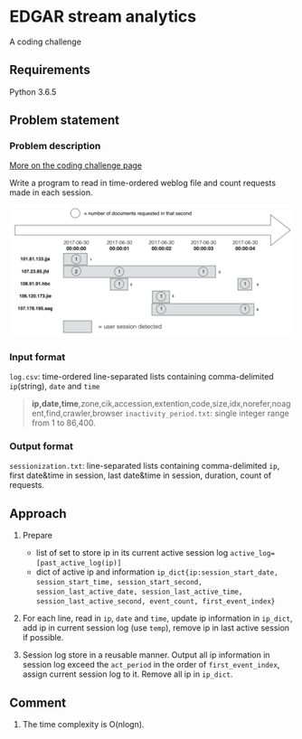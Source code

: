 # EDGAR stream analytics
A coding challenge

## Requirements
Python 3.6.5

## Problem statement
### Problem description
[More on the coding challenge page](https://github.com/InsightDataScience/edgar-analytics)

Write a program to read in time-ordered weblog file and count requests made in each session.

![Output order illustration](img/end_of_file.png)

### Input format
`log.csv`: time-ordered line-separated lists containing comma-delimited `ip`(string), `date` and `time`
>**ip,date,time**,zone,cik,accession,extention,code,size,idx,norefer,noagent,find,crawler,browser
`inactivity_period.txt`: single integer range from 1 to 86,400.

### Output format
`sessionization.txt`: line-separated lists containing comma-delimited `ip`, first date&time in session, last date&time in session, duration, count of requests.

## Approach
1. Prepare
   - list of set to store ip in its current active session log `active_log=[past_active_log(ip)]`
   - dict of active ip and information `ip_dict{ip:session_start_date, session_start_time, session_start_second, session_last_active_date, session_last_active_time, session_last_active_second, event_count, first_event_index}`

2. For each line, read in `ip`, `date` and `time`, update ip information in `ip_dict`, add ip in current session log (use `temp`), remove ip in last active session if possible.

3. Session log store in a reusable manner. Output all ip information in session log exceed the `act_period` in the order of `first_event_index`, assign current session log to it. Remove all ip in `ip_dict`.

## Comment
1. The time complexity is O(nlogn).
